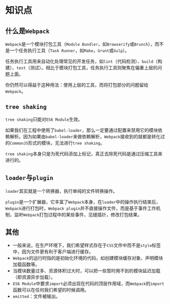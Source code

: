 # 知识点

## 什么是`Webpack`

`Webpack`是一个模块打包工具（`Module Bundler`，如`Browserify`或`Brunch`），而不是一个任务执行工具（`Task Runner`，如`Make`，`Grunt`或`Gulp`）。

任务执行工具用来自动化处理常见的开发任务，如`lint`（代码检测）、`build`（构建）、`test`（测试）。相比于模块打包工具，任务执行工具则聚焦在偏重上层的问题上面。

你仍然可以得益于这种用法：使用上层的工具，而将打包部分的问题留给`Webpack`。

## `tree shaking`

`tree shaking`只能对`ES6 Module`生效。

如果我们在工程中使用了`babel-loader`，那么一定要通过配置来禁用它的模块依赖解析。因为如果由`babel-loader`来做依赖解析，`Webpack`接收到的就都是转化过的`CommonJS`形式的模块，无法进行`tree shaking`。

`tree shaking`本身只是为死代码添加上标记，真正去除死代码是通过压缩工具来进行的。

## `loader`与`plugin`

`loader`其实就是一个转换器，执行单纯的文件转换操作。

`plugin`是一个扩展器，它丰富了`Webpack`本身，在`loader`中的操作执行结束后，`Webpack`进行打包时，`Webpack plugin`并不直接操作文件，而是基于事件工作机制，监听`Webpack`打包过程中的某些事件，见缝插针，修改打包结果。

## 其他

- 一般来说，在生产环境下，我们希望样式存在于`CSS`文件中而不是`style`标签中，因为文件更有利于客户端进行缓存。
- `Webpack`的运行时指的是初始化环境的代码，如创建模块缓存对象、声明模块加载函数等。
- 当模块数量过多、资源体积过大时，可以把一些暂时用不到的模块延迟加载（即资源异步加载）。
- `ES6 Module`中要求`import`必须出现在代码的顶层作用域，而`Webpack`的`import`函数可以在任何我们希望的时候调用。
- `emitted`：文件被输出。


